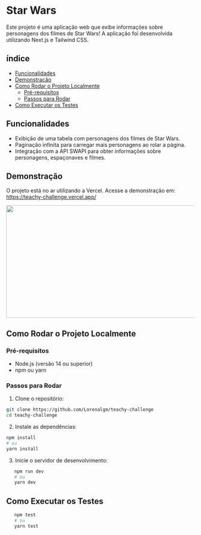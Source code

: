 # Star Wars

Este projeto é uma aplicação web que exibe informações sobre personagens dos filmes de Star Wars! A aplicação foi desenvolvida utilizando Next.js e Tailwind CSS.

## índice
- [Funcionalidades](#funcionalidades)
- [Demonstração](#demonstração)
- [Como Rodar o Projeto Localmente](#como-rodar-o-projeto-localmente)
  - [Pré-requisitos](#pré-requisitos)
  - [Passos para Rodar](#passos-para-rodar)
- [Como Executar os Testes](#como-executar-os-testes)

## Funcionalidades

- Exibição de uma tabela com personagens dos filmes de Star Wars.
- Paginação infinita para carregar mais personagens ao rolar a página.
- Integração com a API SWAPI para obter informações sobre personagens, espaçonaves e filmes.

## Demonstração
O projeto está no ar utilizando a Vercel. Acesse a demonstração em:
https://teachy-challenge.vercel.app/

<img src="https://i.imgur.com/n4nN1Pd.gif" width="550" height="300" />

## Como Rodar o Projeto Localmente

### Pré-requisitos

- Node.js (versão 14 ou superior)
- npm ou yarn

### Passos para Rodar

1. Clone o repositório:

```bash
git clone https://github.com/Lorenalgm/teachy-challenge
cd teachy-challenge 
```

2. Instale as dependências:
```bash
npm install
# ou
yarn install
```

3. Inicie o servidor de desenvolvimento:
 ```bash
    npm run dev
    # ou
    yarn dev
```

## Como Executar os Testes
 ```bash
    npm test
    # ou
    yarn test
```